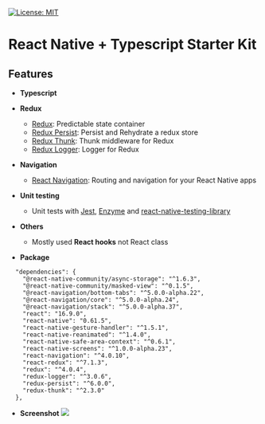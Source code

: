 [![License: MIT](https://img.shields.io/badge/License-MIT-blue.svg)](https://opensource.org/licenses/MIT)

# React Native + Typescript Starter Kit

## Features

- **Typescript**

- **Redux**
  - [Redux](https://github.com/reduxjs/redux): Predictable state container
  - [Redux Persist](https://github.com/rt2zz/redux-persist): Persist and Rehydrate a redux store
  - [Redux Thunk](https://github.com/reduxjs/redux-thunk): Thunk middleware for Redux
  - [Redux Logger](https://github.com/LogRocket/redux-logger): Logger for Redux
  
- **Navigation**
  - [React Navigation](https://github.com/react-navigation/react-navigation): Routing and navigation for your React Native apps

- **Unit testing**
  - Unit tests with [Jest](https://github.com/facebook/jest), [Enzyme](https://github.com/airbnb/enzyme) and [react-native-testing-library](https://github.com/callstack/react-native-testing-library)

- **Others**
  - Mostly used **React hooks** not React class

- **Package**
```
  "dependencies": {
    "@react-native-community/async-storage": "^1.6.3",
    "@react-native-community/masked-view": "^0.1.5",
    "@react-navigation/bottom-tabs": "^5.0.0-alpha.22",
    "@react-navigation/core": "^5.0.0-alpha.24",
    "@react-navigation/stack": "^5.0.0-alpha.37",
    "react": "16.9.0",
    "react-native": "0.61.5",
    "react-native-gesture-handler": "^1.5.1",
    "react-native-reanimated": "^1.4.0",
    "react-native-safe-area-context": "^0.6.1",
    "react-native-screens": "^1.0.0-alpha.23",
    "react-navigation": "^4.0.10",
    "react-redux": "^7.1.3",
    "redux": "^4.0.4",
    "redux-logger": "^3.0.6",
    "redux-persist": "^6.0.0",
    "redux-thunk": "^2.3.0"
  },
```

- **Screenshot**
![](https://github.com/JinHoSo/react_native_ts_navigation_redux_starter_kit/blob/master/screenshot/screenshot.jpg?raw=true)

